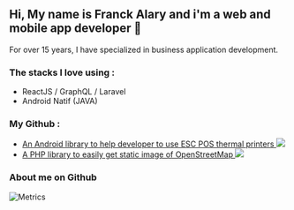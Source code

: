 ## Hi, My name is Franck Alary and i'm a web and mobile app developer 👋

For over 15 years, I have specialized in business application development.

### The stacks I love using :

- ReactJS / GraphQL / Laravel
- Android Natif (JAVA)

### My Github :

- [An Android library to help developer to use ESC POS thermal printers ![](https://jitpack.io/v/DantSu/ESCPOS-ThermalPrinter-Android/month.svg)](/DantSu/ESCPOS-ThermalPrinter-Android)
- [A PHP library to easily get static image of OpenStreetMap ![](https://img.shields.io/packagist/dt/DantSu/php-osm-static-api.svg)](/DantSu/php-osm-static-api)

### About me on Github

![Metrics](https://metrics.lecoq.io/dantsu?template=classic&followup=1&config.animated=true)
